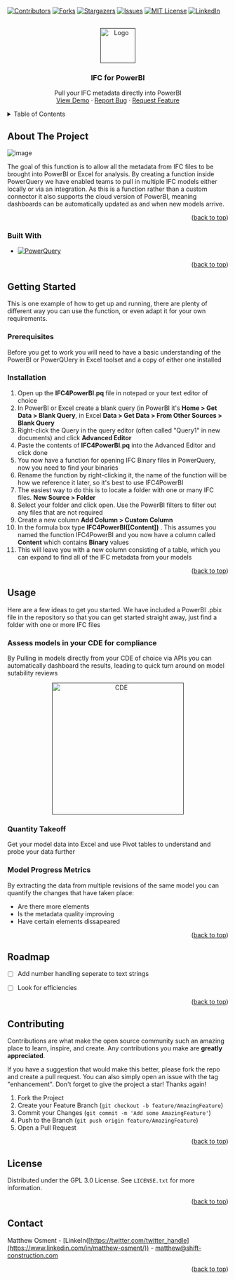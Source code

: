 <!-- Improved compatibility of back to top link: See: https://github.com/othneildrew/Best-README-Template/pull/73 -->
<a name="readme-top"></a>
<!--
*** Thanks for checking out the Best-README-Template. If you have a suggestion
*** that would make this better, please fork the repo and create a pull request
*** or simply open an issue with the tag "enhancement".
*** Don't forget to give the project a star!
*** Thanks again! Now go create something AMAZING! :D
-->



<!-- PROJECT SHIELDS -->
<!--
*** I'm using markdown "reference style" links for readability.
*** Reference links are enclosed in brackets [ ] instead of parentheses ( ).
*** See the bottom of this document for the declaration of the reference variables
*** for contributors-url, forks-url, etc. This is an optional, concise syntax you may use.
*** https://www.markdownguide.org/basic-syntax/#reference-style-links
-->
[![Contributors][contributors-shield]][contributors-url]
[![Forks][forks-shield]][forks-url]
[![Stargazers][stars-shield]][stars-url]
[![Issues][issues-shield]][issues-url]
[![MIT License][license-shield]][license-url]
[![LinkedIn][linkedin-shield]][linkedin-url]



<!-- PROJECT LOGO -->
<br />
<div align="center">
  <a href="">
    <img src="https://github.com/shift-construction/ifc4PowerBI/assets/44708354/043504ab-7bbb-4511-be0d-6d2aa813c5ed" alt="Logo" height="80">
  </a>

<h3 align="center">IFC for PowerBI</h3>

  <p align="center">
    Pull your IFC metadata directly into PowerBI
    <br />
    <a href="https://github.com/github_username/repo_name">View Demo</a>
    ·
    <a href="https://github.com/github_username/repo_name/issues">Report Bug</a>
    ·
    <a href="https://github.com/github_username/repo_name/issues">Request Feature</a>
  </p>
</div>


</div>


<!-- TABLE OF CONTENTS -->
<details>
  <summary>Table of Contents</summary>
  <ol>
    <li>
      <a href="#about-the-project">About The Project</a>
      <ul>
        <li><a href="#built-with">Built With</a></li>
      </ul>
    </li>
    <li>
      <a href="#getting-started">Getting Started</a>
      <ul>
        <li><a href="#prerequisites">Prerequisites</a></li>
        <li><a href="#installation">Installation</a></li>
      </ul>
    </li>
    <li><a href="#usage">Usage</a></li>
    <li><a href="#roadmap">Roadmap</a></li>
    <li><a href="#contributing">Contributing</a></li>
    <li><a href="#license">License</a></li>
    <li><a href="#contact">Contact</a></li>
    <li><a href="#acknowledgments">Acknowledgments</a></li>
  </ol>
</details>



<!-- ABOUT THE PROJECT -->
## About The Project

![image](https://github.com/shift-construction/ifc4PowerBI/assets/44708354/cb6c0fdc-5476-4363-80f2-94290f22c50d)


The goal of this function is to allow all the metadata from IFC files to be brought into PowerBI or Excel for analysis. By creating a function inside PowerQuery we have enabled teams to pull in multiple IFC models either locally or via an integration. As this is a function rather than a custom connector it also supports the cloud version of PowerBI, meaning dashboards can be automatically updated as and when new models arrive.

<p align="right">(<a href="#readme-top">back to top</a>)</p>



### Built With

* [![PowerQuery][PQuery]][PQuery-url]


<p align="right">(<a href="#readme-top">back to top</a>)</p>



<!-- GETTING STARTED -->
## Getting Started

This is one example of how to get up and running, there are plenty of different way you can use the function, or even adapt it for your own requirements.

### Prerequisites

Before you get to work you will need to have a basic understanding of the PowerBI or PowerQUery in Excel toolset and a copy of either one installed

### Installation

1. Open up the **IFC4PowerBI.pq** file in notepad or your text editor of choice
2. In PowerBI or Excel create a blank query (in PowerBI it's **Home > Get Data > Blank Query**, in Excel **Data > Get Data > From Other Sources > Blank Query**
3. Right-click the Query in the query editor (often called "Query1" in new documents) and click **Advanced Editor**
4. Paste the contents of **IFC4PowerBI.pq** into the Advanced Editor and click done
5. You now have a function for opening IFC Binary files in PowerQuery, now you need to find your binaries
6. Rename the function by right-clicking it, the name of the function will be how we reference it later, so it's best to use IFC4PowerBI
7. The easiest way to do this is to locate a folder with one or many IFC files. **New Source > Folder**
8. Select your folder and click open. Use the PowerBI filters to filter out any files that are not required
9. Create a new column **Add Column > Custom Column**
10. In the formula box type **IFC4PowerBI([Content])** . This assumes you named the function IFC4PowerBI and you now have a column called **Content** which contains **Binary** values
11. This will leave you with a new column consisting of a table, which you can expand to find all of the IFC metadata from your models


<p align="right">(<a href="#readme-top">back to top</a>)</p>



<!-- USAGE EXAMPLES -->
## Usage

Here are a few ideas to get you started. We have included a PowerBI .pbix file in the repository so that you can get started straight away, just find a folder with one or more IFC files

### Assess models in your CDE for compliance

By Pulling in models directly from your CDE of choice via APIs you can automatically dashboard the results, leading to quick turn around on model sutability reviews

<div align="center">
  <a href="">
    <img src="https://github.com/shift-construction/ifc4PowerBI/assets/44708354/bcc255c7-f7e5-49f4-9497-d8d00beacda5" alt="CDE" width="300">
  </a>
</div>




### Quantity Takeoff

Get your model data into Excel and use Pivot tables to understand and probe your data further

### Model Progress Metrics

By extracting the data from multiple revisions of the same model you can quantify the changes that have taken place:
- Are there more elements
- Is the metadata quality improving
- Have certain elements dissapeared


<p align="right">(<a href="#readme-top">back to top</a>)</p>



<!-- ROADMAP -->
## Roadmap

- [ ] Add number handling seperate to text strings
- [ ] Look for efficiencies


<p align="right">(<a href="#readme-top">back to top</a>)</p>



<!-- CONTRIBUTING -->
## Contributing

Contributions are what make the open source community such an amazing place to learn, inspire, and create. Any contributions you make are **greatly appreciated**.

If you have a suggestion that would make this better, please fork the repo and create a pull request. You can also simply open an issue with the tag "enhancement".
Don't forget to give the project a star! Thanks again!

1. Fork the Project
2. Create your Feature Branch (`git checkout -b feature/AmazingFeature`)
3. Commit your Changes (`git commit -m 'Add some AmazingFeature'`)
4. Push to the Branch (`git push origin feature/AmazingFeature`)
5. Open a Pull Request

<p align="right">(<a href="#readme-top">back to top</a>)</p>



<!-- LICENSE -->
## License

Distributed under the GPL 3.0 License. See `LICENSE.txt` for more information.

<p align="right">(<a href="#readme-top">back to top</a>)</p>



<!-- CONTACT -->
## Contact

Matthew Osment - [LinkeIn([https://twitter.com/twitter_handle](https://www.linkedin.com/in/matthew-osment/)) - matthew@shift-construction.com


<p align="right">(<a href="#readme-top">back to top</a>)</p>





<!-- MARKDOWN LINKS & IMAGES -->
<!-- https://www.markdownguide.org/basic-syntax/#reference-style-links -->
[contributors-shield]: https://img.shields.io/github/contributors/shift-construction/ifc4PowerBI.svg?style=for-the-badge
[contributors-url]: https://github.com/shift-construction/ifc4PowerBI/graphs/contributors
[forks-shield]: https://img.shields.io/github/forks/shift-construction/ifc4PowerB.svg?style=for-the-badge
[forks-url]: https://github.com/shift-construction/ifc4PowerBI/network/members
[stars-shield]: https://img.shields.io/github/stars/shift-construction/ifc4PowerBI.svg?style=for-the-badge
[stars-url]: https://github.com/shift-construction/ifc4PowerBI/stargazers
[issues-shield]: https://img.shields.io/github/issues/shift-construction/ifc4PowerBI.svg?style=for-the-badge
[issues-url]: https://github.com/shift-construction/ifc4PowerBI/issues
[license-shield]: https://img.shields.io/github/license/shift-construction/ifc4PowerBI.svg?style=for-the-badge
[license-url]: https://github.com/shift-construction/ifc4PowerBblob/master/LICENSE.txt
[linkedin-shield]: https://img.shields.io/badge/-LinkedIn-black.svg?style=for-the-badge&logo=linkedin&colorB=555
[linkedin-url]: https://linkedin.com/in/linkedin_username
[Pquery]: https://img.shields.io/badge/PowerQuery%20M-35495E?style=for-the-badge&logoColor=1d6b40
[PQuery-url]: https://learn.microsoft.com/en-us/powerquery-m/
